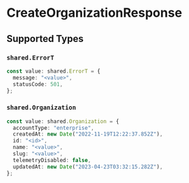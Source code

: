 # CreateOrganizationResponse


## Supported Types

### `shared.ErrorT`

```typescript
const value: shared.ErrorT = {
  message: "<value>",
  statusCode: 501,
};
```

### `shared.Organization`

```typescript
const value: shared.Organization = {
  accountType: "enterprise",
  createdAt: new Date("2022-11-19T12:22:37.852Z"),
  id: "<id>",
  name: "<value>",
  slug: "<value>",
  telemetryDisabled: false,
  updatedAt: new Date("2023-04-23T03:32:15.282Z"),
};
```

